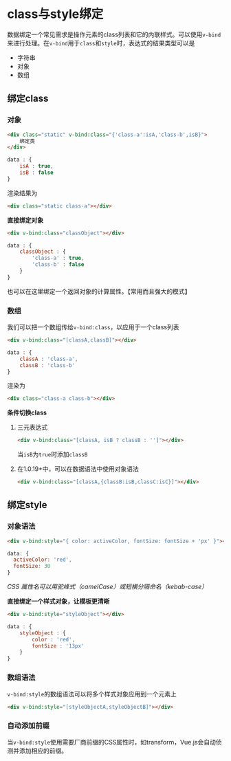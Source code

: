 # class与style绑定

数据绑定一个常见需求是操作元素的class列表和它的内联样式。可以使用`v-bind`来进行处理。在`v-bind`用于`class`和`style`时，表达式的结果类型可以是

* 字符串
* 对象
* 数组

## 绑定class

### 对象

```html
<div class="static" v-bind:class="{'class-a':isA,'class-b',isB}">
    绑定类
</div>
```
```javascript
data : {
    isA : true,
    isB : false
}
```

渲染结果为

```html
<div class="static class-a"></div>
```

**直接绑定对象**

```html
<div v-bind:class="classObject"></div>
```
```javascript
data : {
    classObject : {
        'class-a' : true,
        'class-b' : false
    }
}
```

也可以在这里绑定一个返回对象的计算属性。【常用而且强大的模式】

### 数组

我们可以把一个数组传给`v-bind:class`，以应用于一个class列表

```html
<div v-bind:class="[classA,classB]"></div>
```
```javascript
data : {
    classA : 'class-a',
    classB : 'class-b'
}
```
渲染为

```html
<div class="class-a class-b"></div>
```

**条件切换class**

1. 三元表达式

    ```html
    <div v-bind:class="[classA, isB ? classB : '']"></div>
    ```

    当`isB`为`true`时添加`classB`

2. 在1.0.19+中，可以在数据语法中使用对象语法

    ```html
    <div v-bind:class="[classA,{classB:isB,classC:isC}]"></div>
    ```

## 绑定style

### 对象语法

```html
<div v-bind:style="{ color: activeColor, fontSize: fontSize + 'px' }"></div>
```
```javascript
data: {
  activeColor: 'red',
  fontSize: 30
}
````

*CSS 属性名可以用驼峰式（camelCase）或短横分隔命名（kebab-case）*

**直接绑定一个样式对象，让模板更清晰**

```html
<div v-bind:style="styleObject"></div>
```
```javascript
data : {
    styleObject : {
        color : 'red',
        fontSize : '13px'
    }
}
```

### 数组语法

`v-bind:style`的数组语法可以将多个样式对象应用到一个元素上

```html
<div v-bind:style="[styleObjectA,styleObjectB]"></div>
```

### 自动添加前缀

当`v-bind:style`使用需要厂商前缀的CSS属性时，如transform，Vue.js会自动侦测并添加相应的前缀。





